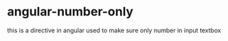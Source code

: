 # angular-number-only
this is a directive in angular used to make sure only number in input textbox
